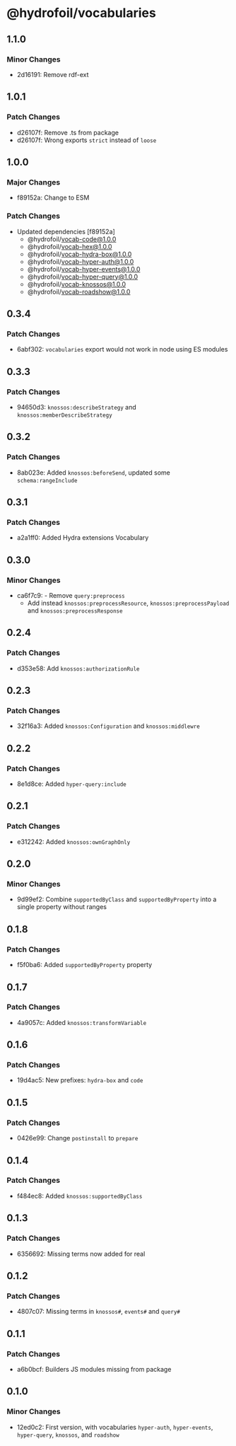 # @hydrofoil/vocabularies

## 1.1.0

### Minor Changes

- 2d16191: Remove rdf-ext

## 1.0.1

### Patch Changes

- d26107f: Remove .ts from package
- d26107f: Wrong exports `strict` instead of `loose`

## 1.0.0

### Major Changes

- f89152a: Change to ESM

### Patch Changes

- Updated dependencies [f89152a]
  - @hydrofoil/vocab-code@1.0.0
  - @hydrofoil/vocab-hex@1.0.0
  - @hydrofoil/vocab-hydra-box@1.0.0
  - @hydrofoil/vocab-hyper-auth@1.0.0
  - @hydrofoil/vocab-hyper-events@1.0.0
  - @hydrofoil/vocab-hyper-query@1.0.0
  - @hydrofoil/vocab-knossos@1.0.0
  - @hydrofoil/vocab-roadshow@1.0.0

## 0.3.4

### Patch Changes

- 6abf302: `vocabularies` export would not work in node using ES modules

## 0.3.3

### Patch Changes

- 94650d3: `knossos:describeStrategy` and `knossos:memberDescribeStrategy`

## 0.3.2

### Patch Changes

- 8ab023e: Added `knossos:beforeSend`, updated some `schema:rangeInclude`

## 0.3.1

### Patch Changes

- a2a1ff0: Added Hydra extensions Vocabulary

## 0.3.0

### Minor Changes

- ca6f7c9: - Remove `query:preprocess`
  - Add instead `knossos:preprocessResource`, `knossos:preprocessPayload` and `knossos:preprocessResponse`

## 0.2.4

### Patch Changes

- d353e58: Add `knossos:authorizationRule`

## 0.2.3

### Patch Changes

- 32f16a3: Added `knossos:Configuration` and `knossos:middlewre`

## 0.2.2

### Patch Changes

- 8e1d8ce: Added `hyper-query:include`

## 0.2.1

### Patch Changes

- e312242: Added `knossos:ownGraphOnly`

## 0.2.0

### Minor Changes

- 9d99ef2: Combine `supportedByClass` and `supportedByProperty` into a single property without ranges

## 0.1.8

### Patch Changes

- f5f0ba6: Added `supportedByProperty` property

## 0.1.7

### Patch Changes

- 4a9057c: Added `knossos:transformVariable`

## 0.1.6

### Patch Changes

- 19d4ac5: New prefixes: `hydra-box` and `code`

## 0.1.5

### Patch Changes

- 0426e99: Change `postinstall` to `prepare`

## 0.1.4

### Patch Changes

- f484ec8: Added `knossos:supportedByClass`

## 0.1.3

### Patch Changes

- 6356692: Missing terms now added for real

## 0.1.2

### Patch Changes

- 4807c07: Missing terms in `knossos#`, `events#` and `query#`

## 0.1.1

### Patch Changes

- a6b0bcf: Builders JS modules missing from package

## 0.1.0

### Minor Changes

- 12ed0c2: First version, with vocabularies `hyper-auth`, `hyper-events`, `hyper-query`, `knossos`, and `roadshow`
